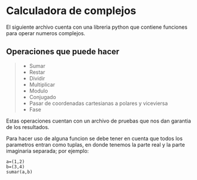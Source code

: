 # Calculadora de complejos
El siguiente archivo cuenta con una libreria python que contiene funciones para operar numeros complejos.

## Operaciones que puede hacer

>- Sumar
>- Restar
>- Dividir
>- Multiplicar
>- Modulo
>- Conjugado
>- Pasar de coordenadas cartesianas a polares y viceviersa
>- Fase

Estas operaciones cuentan con un archivo de pruebas que nos dan garantia de los resultados.

Para hacer uso de alguna funcion se debe tener en cuenta que todos los parametros entran como tuplas, en donde tenemos la parte real y la parte imaginaria separada; por ejemplo:

    a=(1,2)
    b=(3,4)
    sumar(a,b)
